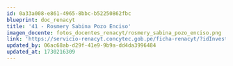 ```yaml
---
id: 0a33a008-e861-4965-8bbc-b52250862fbc
blueprint: doc_renacyt
title: '41 - Rosmery Sabina Pozo Enciso'
imagen_docente: fotos_docentes_renacyt/rosmery_sabina_pozo_enciso.png
link: 'https://servicio-renacyt.concytec.gob.pe/ficha-renacyt/?idInvestigador=66413'
updated_by: 06ac68ab-d29f-41e9-9b9a-dd4da3996484
updated_at: 1730216309
---
```

